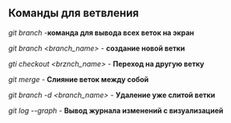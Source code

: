 
## Команды для ветвления 

*git branch* -**команда для вывода всех веток на экран**
 
 *git branch <branch_name>* - **создание новой ветки**

 *gti checkout <brznch_name>* - **Переход на другую ветку**
 
 *git merge <branch-name>* - **Слияние веток между собой**

*git branch -d <branch_name>* - **Удаление уже слитой ветки**

*git log --graph*  - **Вывод журнала изменений с визуализацией**
